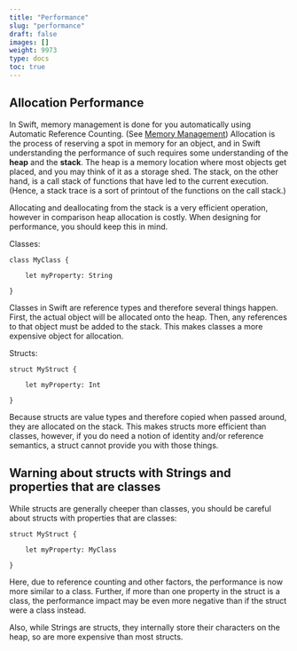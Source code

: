 ```yaml
---
title: "Performance"
slug: "performance"
draft: false
images: []
weight: 9973
type: docs
toc: true
---
```


## Allocation Performance
In Swift, memory management is done for you automatically using Automatic Reference Counting. (See [Memory Management](https://www.wikiod.com/swift/memory-management)) Allocation is the process of reserving a spot in memory for an object, and in Swift understanding the performance of such requires some understanding of the **heap** and the **stack**. The heap is a memory location where most objects get placed, and you may think of it as a storage shed. The stack, on the other hand, is a call stack of functions that have led to the current execution. (Hence, a stack trace is a sort of printout of the functions on the call stack.)

Allocating and deallocating from the stack is a very efficient operation, however in comparison heap allocation is costly. When designing for performance, you should keep this in mind.

Classes:

    class MyClass {

        let myProperty: String

    }
Classes in Swift are reference types and therefore several things happen. First, the actual object will be allocated onto the heap. Then, any references to that object must be added to the stack. This makes classes a more expensive object for allocation.

Structs:

    struct MyStruct {

        let myProperty: Int

    }
Because structs are value types and therefore copied when passed around, they are allocated on the stack. This makes structs more efficient than classes, however, if you do need a notion of identity and/or reference semantics, a struct cannot provide you with those things.

Warning about structs with Strings and properties that are classes
-------------------------------------------
While structs are generally cheeper than  classes, you should be careful about structs with properties that are classes:

    struct MyStruct {

        let myProperty: MyClass

    }
Here, due to reference counting and other factors, the performance is now more similar to a class. Further, if more than one property in the struct is a class, the performance impact may be even more negative than if the struct were a class instead.

Also, while Strings are structs, they internally store their characters on the heap, so are more expensive than most structs.

